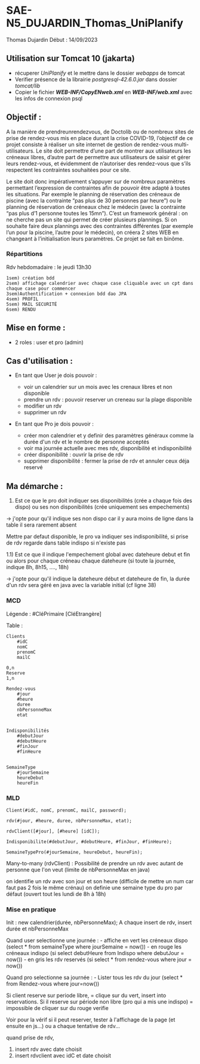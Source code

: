 # SAE-N5_DUJARDIN_Thomas_UniPlanify

Thomas Dujardin
Début : 14/09/2023

## Utilisation sur Tomcat 10 (jakarta)
- récuperer *UniPlanify* et le mettre dans le dossier *webapps* de tomcat
- Verifier présence de la librairie *postgresql-42.6.0.jar* dans dossier *tomcat/lib*
- Copier le fichier ***WEB-INF/CopyENweb.xml*** en ***WEB-INF/web.xml*** avec les infos de connexion psql

## Objectif : 
A la manière de prendreunrendezvous, de Doctolib ou de nombreux sites de prise de rendez-vous mis en place
durant la crise COVID-19, l’objectif de ce projet consiste à réaliser un site internet de gestion de rendez-vous multi-
utilisateurs. Le site doit permettre d’une part de montrer aux utilisateurs les créneaux libres, d’autre part de permettre
aux utilisateurs de saisir et gérer leurs rendez-vous, et évidemment de n’autoriser des rendez-vous que s’ils respectent
les contraintes souhaitées pour ce site.

Le site doit donc impérativement s’appuyer sur de nombreux paramètres permettant l’expression de contraintes afin
de pouvoir être adapté à toutes les situations. Par exemple le planning de réservation des créneaux de piscine (avec la
contrainte “pas plus de 30 personnes par heure”) ou le planning de réservation de créneaux chez le médecin (avec la
contrainte “pas plus d’1 personne toutes les 15mn”). C’est un framework général : on ne cherche pas un site qui permet
de créer plusieurs plannings. Si on souhaite faire deux plannings avec des contraintes différentes (par exemple l’un pour
la piscine, l’autre pour le médecin), on créera 2 sites WEB en changeant à l’initialisation leurs paramètres.
Ce projet se fait en binôme.

### Répartitions
Rdv hebdomadaire : le jeudi 13h30

    1sem) création bdd
    2sem) affichage calendrier avec chaque case cliquable avec un cpt dans chaque case pour commencer
    3sem)Authentification + connexion bdd dao JPA
    4sem) PROFIL 
    5sem) MAIL SECURITÉ
    6sem) RENDU 

## Mise en forme : 

- 2 roles : user et pro (admin)


## Cas d'utilisation :

- En tant que User je dois pouvoir :
    - voir un calendrier sur un mois avec les crenaux libres et non disponible
    - prendre un rdv : pouvoir reserver un creneau sur la plage disponible
    - modifier un rdv
    - supprimer un rdv


- En tant que Pro je dois pouvoir :
    - créer mon calendrier et y definir des paramètres généraux comme la durée d'un rdv et le nombre de personne acceptés
    - voir ma journée actuelle avec mes rdv, disponibilité et indisponibilité
    - créer disponibilité : ouvrir la prise de rdv
    - supprimer disponibilité : fermer la prise de rdv et annuler ceux déja reservé



## Ma démarche : 
1) Est ce que le pro doit indiquer ses disponibilités (crée a chaque fois des dispo) ou ses non disponibilités (crée uniquement ses empechements)

-> j'opte pour qu'il indique ses non dispo car il y aura moins de ligne dans la table il sera rarement absent

Mettre par defaut disponible, le pro va indiquer ses indisponibilité, si prise de rdv regarde dans table indispo si n'existe pas


1.1) Est ce que il indique l'empechement global avec dateheure debut et fin ou alors pour chaque créneau chaque dateheure (si toute la journée, indique 8h, 8h15, ...., 18h)

-> j'opte pour qu'il indique la dateheure début et dateheure de fin, la durée d'un rdv sera géré en java avec la variable initial (cf ligne 38)



### MCD


Légende :
    #CléPrimaire
    [CléEtrangère]


Table : 

    Clients
        #idC
        nomC
        prenomC
        mailC
    
    0,n
    Reserve
    1,n

    Rendez-vous
        #jour
        #heure
        duree
        nbPersonneMax
        etat

   
    Indisponibilités
        #debutJour
        #debutHeure
        #finJour
        #finHeure


    SemaineType
        #jourSemaine
        heureDebut
        heureFin



### MLD

    Client(#idC, nomC, prenomC, mailC, password);

    rdv(#jour, #heure, duree, nbPersonneMax, etat);

    rdvClient([#jour], [#heure] [idC]);
    
    Indisponibilite(#debutJour, #debutHeure, #finJour, #finHeure);

    SemaineTypePro(#jourSemaine, heureDebut, heureFin);




Many-to-many (rdvClient) : Possibilité de prendre un rdv avec autant de personne que l'on veut (limite de nbPersonneMax en java)

on identifie un rdv avec son jour et son heure (difficile de mettre un num car faut pas 2 fois le même crénau)
on definie une semaine type du pro par défaut (ouvert tout les lundi de 8h à 18h)


### Mise en pratique

Init : 
new calendrier(durée, nbPersonneMax);
A chaque insert de rdv, insert durée et nbPersonneMax


Quand user selectionne une journée : 
    - affiche en vert les créneaux dispo  (select * from semaineType where jourSemaine = now())
    - en rouge les créneaux indispo (si select debutHeure from Indispo where debutJour = now())
    - en gris les rdv reservés (si select * from rendez-vous where jour = now())

    
Quand pro selectionne sa journée : 
    - Lister tous les rdv du jour (select * from Rendez-vous where jour=now())

Si client reserve sur periode libre, = clique sur du vert, insert into reservations.
Si il reserve sur période non libre (pro qui a mis une indispo) = impossible de cliquer sur du rouge verifie 

Voir pour la vérif si il peut reserver, tester à l'affichage de la page (et ensuite en js...) ou a chaque tentative de rdv...


quand prise de rdv,
1) insert rdv avec date choisit
2) insert rdvclient avec idC et date choisit